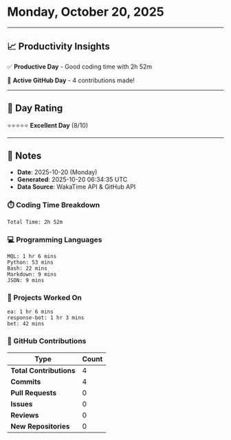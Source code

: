 # Monday, October 20, 2025

---

## 📈 Productivity Insights

✅ **Productive Day** - Good coding time with 2h 52m

🚀 **Active GitHub Day** - 4 contributions made!

---

## 🎯 Day Rating

⭐⭐⭐⭐⭐ **Excellent Day** (8/10)

---

## 📝 Notes

- **Date**: 2025-10-20 (Monday)
- **Generated**: 2025-10-20 06:34:35 UTC
- **Data Source**: WakaTime API & GitHub API


### ⏱️ Coding Time Breakdown

```
Total Time: 2h 52m
```

### 💻 Programming Languages

```
MQL: 1 hr 6 mins
Python: 53 mins
Bash: 22 mins
Markdown: 9 mins
JSON: 9 mins
```

### 📂 Projects Worked On

```
ea: 1 hr 6 mins
response-bot: 1 hr 3 mins
bet: 42 mins

```


### 🐙 GitHub Contributions

| Type | Count |
|------|-------|
| **Total Contributions** | 4 |
| **Commits** | 4 |
| **Pull Requests** | 0 |
| **Issues** | 0 |
| **Reviews** | 0 |
| **New Repositories** | 0 |

